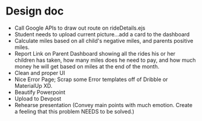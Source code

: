 # Design doc
- Call Google APIs to draw out route on rideDetails.ejs
- Student needs to upload current picture...add a card to the dashboard
- Calculate miles based on all child's negative miles, and parents positive miles.
- Report Link on Parent Dashboard showing all the rides his or her children has taken, how many miles does he need to pay, and how much money he will get based on miles at the end of the month.
- Clean and proper UI
- Nice Error Page; Scrap some Error templates off of Dribble or MaterialUp XD.
- Beautify Powerpoint 
- Upload to Devpost
- Rehearse presentation (Convey main points with much emotion. Create a feeling that this problem NEEDS to be solved.)
